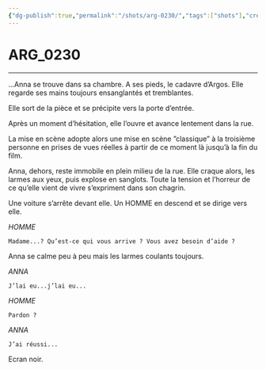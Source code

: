```yaml
---
{"dg-publish":true,"permalink":"/shots/arg-0230/","tags":["shots"],"created":"2024-12-19","updated":"2025-01-15"}
---
```



# ARG_0230
---
...Anna se trouve dans sa chambre. A ses pieds, le cadavre d’Argos. Elle regarde ses mains toujours ensanglantés et tremblantes. 

Elle sort de la pièce et se précipite vers la porte d’entrée. 

Après un moment d’hésitation, elle l’ouvre et avance lentement dans la rue. 

La mise en scène adopte alors une mise en scène ”classique” à la troisième personne en prises de vues réelles à partir de ce moment là jusqu’à la fin du film. 

Anna, dehors, reste immobile en plein milieu de la rue. Elle craque alors, les larmes aux yeux, puis explose en sanglots. Toute la tension et l’horreur de ce qu’elle vient de vivre s’expriment dans son chagrin.

Une voiture s’arrête devant elle. Un HOMME en descend et se dirige vers elle. 

*HOMME* 
```
Madame...? Qu’est-ce qui vous arrive ? Vous avez besoin d’aide ?
```
Anna se calme peu à peu mais les larmes coulants toujours. 

*ANNA* 
```
J’lai eu...j’lai eu...
```
*HOMME* 
```
Pardon ? 
```
*ANNA* 
```
J’ai réussi... 
```
Ecran noir.

